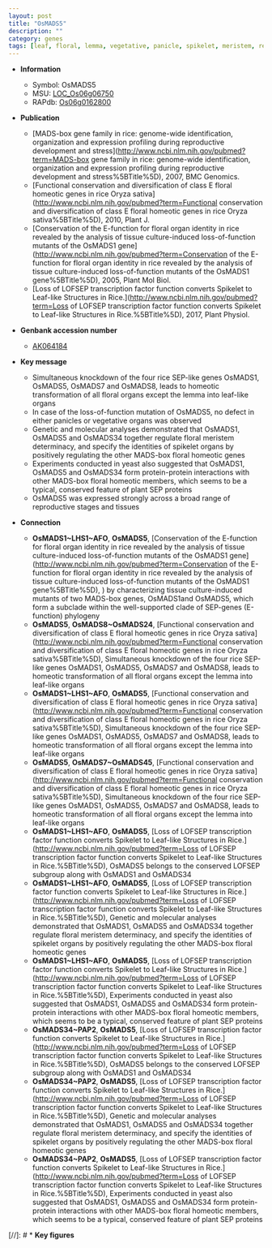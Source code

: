 ```yaml
---
layout: post
title: "OsMADS5"
description: ""
category: genes
tags: [leaf, floral, lemma, vegetative, panicle, spikelet, meristem, reproductive, floral meristem, floral meristem determinacy]
---
```


* **Information**  
    + Symbol: OsMADS5  
    + MSU: [LOC_Os06g06750](http://rice.plantbiology.msu.edu/cgi-bin/ORF_infopage.cgi?orf=LOC_Os06g06750)  
    + RAPdb: [Os06g0162800](http://rapdb.dna.affrc.go.jp/viewer/gbrowse_details/irgsp1?name=Os06g0162800)  

* **Publication**  
    + [MADS-box gene family in rice: genome-wide identification, organization and expression profiling during reproductive development and stress](http://www.ncbi.nlm.nih.gov/pubmed?term=MADS-box gene family in rice: genome-wide identification, organization and expression profiling during reproductive development and stress%5BTitle%5D), 2007, BMC Genomics.
    + [Functional conservation and diversification of class E floral homeotic genes in rice Oryza sativa](http://www.ncbi.nlm.nih.gov/pubmed?term=Functional conservation and diversification of class E floral homeotic genes in rice Oryza sativa%5BTitle%5D), 2010, Plant J.
    + [Conservation of the E-function for floral organ identity in rice revealed by the analysis of tissue culture-induced loss-of-function mutants of the OsMADS1 gene](http://www.ncbi.nlm.nih.gov/pubmed?term=Conservation of the E-function for floral organ identity in rice revealed by the analysis of tissue culture-induced loss-of-function mutants of the OsMADS1 gene%5BTitle%5D), 2005, Plant Mol Biol.
    + [Loss of LOFSEP transcription factor function converts Spikelet to Leaf-like Structures in Rice.](http://www.ncbi.nlm.nih.gov/pubmed?term=Loss of LOFSEP transcription factor function converts Spikelet to Leaf-like Structures in Rice.%5BTitle%5D), 2017, Plant Physiol.

* **Genbank accession number**  
    + [AK064184](http://www.ncbi.nlm.nih.gov/nuccore/AK064184)

* **Key message**  
    + Simultaneous knockdown of the four rice SEP-like genes OsMADS1, OsMADS5, OsMADS7 and OsMADS8, leads to homeotic transformation of all floral organs except the lemma into leaf-like organs
    + In case of the loss-of-function mutation of OsMADS5, no defect in either panicles or vegetative organs was observed
    + Genetic and molecular analyses demonstrated that OsMADS1, OsMADS5 and OsMADS34 together regulate floral meristem determinacy, and specify the identities of spikelet organs by positively regulating the other MADS-box floral homeotic genes
    + Experiments conducted in yeast also suggested that OsMADS1, OsMADS5 and OsMADS34 form protein-protein interactions with other MADS-box floral homeotic members, which seems to be a typical, conserved feature of plant SEP proteins
    + OsMADS5 was expressed strongly across a broad range of reproductive stages and tissues

* **Connection**  
    + __OsMADS1~LHS1~AFO__, __OsMADS5__, [Conservation of the E-function for floral organ identity in rice revealed by the analysis of tissue culture-induced loss-of-function mutants of the OsMADS1 gene](http://www.ncbi.nlm.nih.gov/pubmed?term=Conservation of the E-function for floral organ identity in rice revealed by the analysis of tissue culture-induced loss-of-function mutants of the OsMADS1 gene%5BTitle%5D), ) by characterizing tissue culture-induced mutants of two MADS-box genes, OsMADS1and OsMADS5, which form a subclade within the well-supported clade of SEP-genes (E-function) phylogeny
    + __OsMADS5__, __OsMADS8~OsMADS24__, [Functional conservation and diversification of class E floral homeotic genes in rice Oryza sativa](http://www.ncbi.nlm.nih.gov/pubmed?term=Functional conservation and diversification of class E floral homeotic genes in rice Oryza sativa%5BTitle%5D), Simultaneous knockdown of the four rice SEP-like genes OsMADS1, OsMADS5, OsMADS7 and OsMADS8, leads to homeotic transformation of all floral organs except the lemma into leaf-like organs
    + __OsMADS1~LHS1~AFO__, __OsMADS5__, [Functional conservation and diversification of class E floral homeotic genes in rice Oryza sativa](http://www.ncbi.nlm.nih.gov/pubmed?term=Functional conservation and diversification of class E floral homeotic genes in rice Oryza sativa%5BTitle%5D), Simultaneous knockdown of the four rice SEP-like genes OsMADS1, OsMADS5, OsMADS7 and OsMADS8, leads to homeotic transformation of all floral organs except the lemma into leaf-like organs
    + __OsMADS5__, __OsMADS7~OsMADS45__, [Functional conservation and diversification of class E floral homeotic genes in rice Oryza sativa](http://www.ncbi.nlm.nih.gov/pubmed?term=Functional conservation and diversification of class E floral homeotic genes in rice Oryza sativa%5BTitle%5D), Simultaneous knockdown of the four rice SEP-like genes OsMADS1, OsMADS5, OsMADS7 and OsMADS8, leads to homeotic transformation of all floral organs except the lemma into leaf-like organs
    + __OsMADS1~LHS1~AFO__, __OsMADS5__, [Loss of LOFSEP transcription factor function converts Spikelet to Leaf-like Structures in Rice.](http://www.ncbi.nlm.nih.gov/pubmed?term=Loss of LOFSEP transcription factor function converts Spikelet to Leaf-like Structures in Rice.%5BTitle%5D),  OsMADS5 belongs to the conserved LOFSEP subgroup along with OsMADS1 and OsMADS34
    + __OsMADS1~LHS1~AFO__, __OsMADS5__, [Loss of LOFSEP transcription factor function converts Spikelet to Leaf-like Structures in Rice.](http://www.ncbi.nlm.nih.gov/pubmed?term=Loss of LOFSEP transcription factor function converts Spikelet to Leaf-like Structures in Rice.%5BTitle%5D),  Genetic and molecular analyses demonstrated that OsMADS1, OsMADS5 and OsMADS34 together regulate floral meristem determinacy, and specify the identities of spikelet organs by positively regulating the other MADS-box floral homeotic genes
    + __OsMADS1~LHS1~AFO__, __OsMADS5__, [Loss of LOFSEP transcription factor function converts Spikelet to Leaf-like Structures in Rice.](http://www.ncbi.nlm.nih.gov/pubmed?term=Loss of LOFSEP transcription factor function converts Spikelet to Leaf-like Structures in Rice.%5BTitle%5D),  Experiments conducted in yeast also suggested that OsMADS1, OsMADS5 and OsMADS34 form protein-protein interactions with other MADS-box floral homeotic members, which seems to be a typical, conserved feature of plant SEP proteins
    + __OsMADS34~PAP2__, __OsMADS5__, [Loss of LOFSEP transcription factor function converts Spikelet to Leaf-like Structures in Rice.](http://www.ncbi.nlm.nih.gov/pubmed?term=Loss of LOFSEP transcription factor function converts Spikelet to Leaf-like Structures in Rice.%5BTitle%5D),  OsMADS5 belongs to the conserved LOFSEP subgroup along with OsMADS1 and OsMADS34
    + __OsMADS34~PAP2__, __OsMADS5__, [Loss of LOFSEP transcription factor function converts Spikelet to Leaf-like Structures in Rice.](http://www.ncbi.nlm.nih.gov/pubmed?term=Loss of LOFSEP transcription factor function converts Spikelet to Leaf-like Structures in Rice.%5BTitle%5D),  Genetic and molecular analyses demonstrated that OsMADS1, OsMADS5 and OsMADS34 together regulate floral meristem determinacy, and specify the identities of spikelet organs by positively regulating the other MADS-box floral homeotic genes
    + __OsMADS34~PAP2__, __OsMADS5__, [Loss of LOFSEP transcription factor function converts Spikelet to Leaf-like Structures in Rice.](http://www.ncbi.nlm.nih.gov/pubmed?term=Loss of LOFSEP transcription factor function converts Spikelet to Leaf-like Structures in Rice.%5BTitle%5D),  Experiments conducted in yeast also suggested that OsMADS1, OsMADS5 and OsMADS34 form protein-protein interactions with other MADS-box floral homeotic members, which seems to be a typical, conserved feature of plant SEP proteins

[//]: # * **Key figures**  


